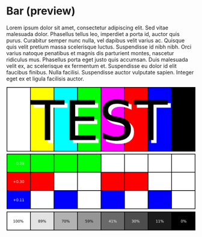 # Bar (preview)

Lorem ipsum dolor sit amet, consectetur adipiscing elit. Sed vitae malesuada dolor. Phasellus tellus leo, imperdiet a porta id, auctor quis purus. Curabitur semper nunc nulla, vel dapibus velit varius ac. Quisque quis velit pretium massa scelerisque luctus. Suspendisse id nibh nibh. Orci varius natoque penatibus et magnis dis parturient montes, nascetur ridiculus mus. Phasellus porta eget justo quis accumsan. Duis malesuada velit ex, ac scelerisque ex fermentum et. Suspendisse eu dolor id elit faucibus finibus. Nulla facilisi. Suspendisse auctor vulputate sapien. Integer eget ex et ligula facilisis auctor.

![Test](../../images/Test1-used.svg)

